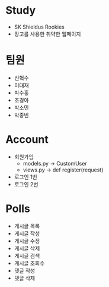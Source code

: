 # Study
- SK Shieldus Rookies
- 장고를 사용한 취약한 웹페이지

# 팀원
- 신혁수
- 이대재
- 박수홍
- 조경아
- 박소민
- 박종빈

# Account
- 회원가입
  - models.py -> CustomUser
  - views.py -> def register(request)
- 로그인 1번
- 로그인 2번

# Polls
- 게시글 목록
- 게시글 작성
- 게시글 수정
- 게시글 삭제
- 게시글 검색
- 게시글 조회수
- 댓글 작성
- 댓글 삭제
